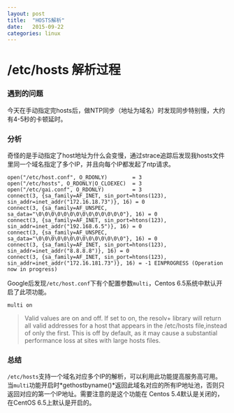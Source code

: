 ```yaml
---
layout: post
title:  "HOSTS解析"
date:   2015-09-22
categories: linux
---
```


# /etc/hosts 解析过程
### 遇到的问题
今天在手动指定完hosts后，做NTP同步（地址为域名）时发现同步特别慢，大约有4-5秒的卡顿延时。
### 分析
奇怪的是手动指定了host地址为什么会变慢，通过strace追踪后发现我hosts文件里同一个域名指定了多个IP，并且向每个IP都发起了ntp请求。

```
open("/etc/host.conf", O_RDONLY)        = 3
open("/etc/hosts", O_RDONLY|O_CLOEXEC)  = 3
open("/etc/gai.conf", O_RDONLY)         = 3
connect(3, {sa_family=AF_INET, sin_port=htons(123), sin_addr=inet_addr("172.16.18.73")}, 16) = 0
connect(3, {sa_family=AF_UNSPEC, sa_data="\0\0\0\0\0\0\0\0\0\0\0\0\0\0"}, 16) = 0
connect(3, {sa_family=AF_INET, sin_port=htons(123), sin_addr=inet_addr("192.168.6.5")}, 16) = 0
connect(3, {sa_family=AF_UNSPEC, sa_data="\0\0\0\0\0\0\0\0\0\0\0\0\0\0"}, 16) = 0
connect(3, {sa_family=AF_INET, sin_port=htons(123), sin_addr=inet_addr("8.8.8.8")}, 16) = 0
connect(3, {sa_family=AF_INET, sin_port=htons(123), sin_addr=inet_addr("172.16.181.73")}, 16) = -1 EINPROGRESS (Operation now in progress)
```
Google后发现`/etc/host.conf`下有个配置参数` multi `，Centos 6.5系统中默认开启了此项功能。

`multi on`

>Valid values are on and off.  If set to on, the resolv+ library will return all valid addresses for a host  that  appears  in  the  /etc/hosts  file,instead of only the first.  This is off by default, as it may cause a substantial performance loss at sites with large hosts files.

### 总结
`/etc/hosts`支持一个域名对应多个IP的解析，可以利用此功能提高服务高可用。当`multi`功能开启时*gethostbyname()*返回此域名对应的所有IP地址池，否则只返回对应的第一个IP地址。需要注意的是这个功能在 Centos 5.4默认是关闭的，在CentOS 6.5上默认是开启的。
